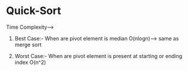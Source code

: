# Quick-Sort
 Time Complexity--> 
1. Best Case:- When are pivot element is median
O(nlogn)--> same as merge sort

2. Worst Case:-  When are pivot element is present at starting or ending index
O(n^2)

